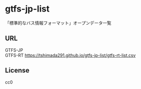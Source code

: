 # gtfs-jp-list
「標準的なバス情報フォーマット」オープンデータ一覧

## URL
GTFS-JP  
GTFS-RT  https://tshimada291.github.io/gtfs-jp-list/gtfs-rt-list.csv

## License
cc0
